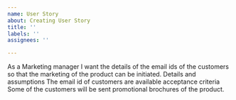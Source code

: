```yaml
---
name: User Story
about: Creating User Story
title: ''
labels: ''
assignees: ''

---
```


As a Marketing manager
I want the details of the email ids of the customers
so that the marketing of the product can be initiated.
Details and assumptions
The email id of customers are available
acceptance criteria
Some of the customers will be sent promotional brochures of the product.
